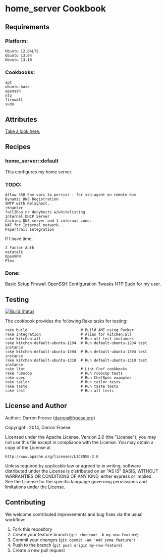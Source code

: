 home_server Cookbook
=================

Requirements
------------

### Platform:

    Ubuntu 12.04LTS
    Ubuntu 13.04
    Ubuntu 13.10

### Cookbooks:

    apt
    ubuntu-base
    openssh
    ntp
    firewall
    sudo

Attributes
----------

[Take a look here.](https://github.com/darron/home_server-cookbook/blob/master/attributes/default.rb)

Recipes
-------

### home_server::default

This configures my home server.

### TODO:

    Allow SSH Env vars to persist - for ssh-agent on remote box
    Dynamic DNS Registration
    SMTP with Relayhost.
    rkhunter
    fail2ban or denyhosts w/whitelisting
    Internal DHCP Server
    Caching DNS server and 1 internal zone.
    NAT for Internal network.
    Papertrail Integration

If I have time:

    2 Factor Auth
    netatalk
    OpenVPN
    Plex

### Done:

Basic Setup
Firewall
OpenSSH Configuration Tweaks
NTP
Sudo for my user.

Testing
-------

[![Build Status](https://travis-ci.org/darron/home_server-cookbook.png?branch=master)](https://travis-ci.org/darron/home_server-cookbook)

The cookbook provides the following Rake tasks for testing:

    rake build                        # Build AMI using Packer
    rake integration                  # Alias for kitchen:all
    rake kitchen:all                  # Run all test instances
    rake kitchen:default-ubuntu-1204  # Run default-ubuntu-1204 test instance
    rake kitchen:default-ubuntu-1304  # Run default-ubuntu-1304 test instance
    rake kitchen:default-ubuntu-1310  # Run default-ubuntu-1310 test instance
    rake lint                         # Lint Chef cookbooks
    rake rubocop                      # Run rubocop tests
    rake spec                         # Run ChefSpec examples
    rake tailor                       # Run tailor tests
    rake taste                        # Run taste tests
    rake test                         # Run all tests

License and Author
------------------

Author:: Darron Froese (darron@froese.org)

Copyright:: 2014, Darron Froese

Licensed under the Apache License, Version 2.0 (the "License");
you may not use this file except in compliance with the License.
You may obtain a copy of the License at

    http://www.apache.org/licenses/LICENSE-2.0

Unless required by applicable law or agreed to in writing, software
distributed under the License is distributed on an "AS IS" BASIS,
WITHOUT WARRANTIES OR CONDITIONS OF ANY KIND, either express or implied.
See the License for the specific language governing permissions and
limitations under the License.

Contributing
------------

We welcome contributed improvements and bug fixes via the usual workflow:

1. Fork this repository
2. Create your feature branch (`git checkout -b my-new-feature`)
3. Commit your changes (`git commit -am 'Add some feature'`)
4. Push to the branch (`git push origin my-new-feature`)
5. Create a new pull request
